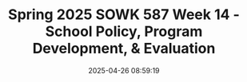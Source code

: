---
layout: single_presentation
name: spring-2025-sowk-587-week-14-school-policy-program-development-evaluation.md
title: "Spring 2025 SOWK 587 Week 14 - School Policy, Program Development, & Evaluation"
date:  2025-04-26 08:59:19
presentation_id: VkOA88
permalink: /VkOA88/
redirect_from:
  - /presentations/VkOA88/spring-2025-sowk-587-week-14-school-policy-program-development-evaluation
slides: 
  - slide_name: deck-VkOA88-large-0.jpeg
    slide_alt: "Title slide with text announcing 'School Policy, Program Development, & Evaluation,' for 'Spring 2025 SOWK 587 Week 14,' presented by 'Jacob Campbell, Ph.D. LICSW at Heritage University,' set on a gradient background."
  - slide_name: deck-VkOA88-large-1.jpeg
    slide_alt: "The slide features a weekly plan. **In-Class Agenda** lists 'Summer Registration,' 'Student’s view into school policy,' 'Needs assessment process,' 'School intervention assessment and plan,' and 'Course evaluation.' **In-Class Learning Objectives** include identifying student engagement with school policy, describing steps for needs assessment, understanding the final paper, and providing course feedback. The background is black."
  - slide_name: deck-VkOA88-large-2.jpeg
    slide_alt: "Text advertisement: 'Register for Summer 2025.' Lists courses 'SOWK 588 Advanced Social Policy' with Dr. Jacob Campbell and 'SOWK 589 Organizational & Community Leadership' with Dr. Miguel Juarez. Displayed on a dark background with a green circle."
  - slide_name: deck-VkOA88-large-3.jpeg
    slide_alt: "The slide displays a list of school policy topics including alcohol awareness, suicide prevention, and bullying. Adjacent, a prompt encourages discussion on observed practices, gaps, and improvements."
  - slide_name: deck-VkOA88-large-4.jpeg
    slide_alt: "The slide displays text discussing school-related problems and social policy issues. It asks about existing policy analysis, equity and access concerns, and the application of social policy theory."
  - slide_name: deck-VkOA88-large-5.jpeg
    slide_alt: "Text in a stylized gradient reads: 'Needs assessments can be very helpful in eliciting the support of the administration for many of these policies and programs ... to use this information to reinforce your case for the need in your school.' Cited as (Jarolmen & Bautista, 2023 p.259). The background is black."
  - slide_name: deck-VkOA88-large-6.jpeg
    slide_alt: "A flowchart illustrates the steps in school-based planning policy: Planning, Data Collection, Interpretation, Prioritization, Implementation. Below each step, specific actions are listed. Title: 'School-Based Planning Policy Planning: Steps in a Need Assessment.'"
  - slide_name: deck-VkOA88-large-7.jpeg
    slide_alt: "Table listing categories for data assessment in education, including demographics, student achievement, and staff quality. Descriptors specify ethnicity, growth, alignment, involvement, qualifications, and cultural relevance. Titled 'Data Collection' and from the 'Comprehensive Needs Assessment Toolkit.'"
  - slide_name: deck-VkOA88-large-8.jpeg
    slide_alt: "**Object:** Presentation slide**Action:** Displays text detailing a plan**Context:** The slide, titled 'A-01: School Intervention Assessment and Plan,' outlines strategies including student profiles, assessment framing, and cultural competency. It emphasizes planning with evidence-based practices and addressing student needs.**Text:** - *Student Profile and Needs:* Describe the student, challenges, background.- *Assessment Framing:* Define the problem; use analysis.- *Intervention Plan:* Create a strategy plan.- *Resource Identification and Brokering:* Identify resources.- *Cultural Competency and Anti-Racism:* Reflect on biases."
  - slide_name: deck-VkOA88-large-9.jpeg
    slide_alt: "The slide features a rubric for 'School Intervention Assessment and Plan,' detailing competency areas and 'Highly Developed' expectations. Categories include bias reflection, policy dismantling, problem assessment, intervention planning, resource integration, organization, and assignment adherence."
  - slide_name: deck-VkOA88-large-10.jpeg
    slide_alt: "A black-and-white photo of a man labeled 'Sir Winston Churchill' appears on a slide. The text reads: 'To improve is to change, so to be perfect is to have changed often.' Additional notes include course evaluation requests and citation details."
presentation_description_md: >
  Week%2014%20is%20the%20last%20synchronous%20class%20session%20of%20the%20semester,%20and%20class%20will%20take%20place%20on%20Saturday,%2004/26.%20During%20class,%20we%20will%20focus%20on%20policy%20and%20program%20development.%20Through%20the%20forums,%20students%20will%20concentrate%20on%20professional%20development.%20During%20class%20we%20have%20time%20preparing%20for%20the%20end%20of%20the%20semester%20and%20this%20course.%20We%20will%20also%20consider%20school%20policy%20in%20the%20context%20of%20learning%20from%20this%20semester%20and%20the%20process%20for%20school-based%20needs%20assessments.%0A%0AThe%20agenda%20for%20the%20in-person%20class%20session%20is:%0A-%20Summer%20Registration%0A-%20Student's%20view%20into%20school%20policy%0A-%20Needs%20assessment%20process%0A-%20School%20intervention%20assessment%20and%20plan%0A-%20Course%20evaluation%0A%0AThe%20learning%20objectives%20for%20this%20week%20include:%0A%0A-%20Identify%20students'%20understanding%20and%20engagement%20with%20the%20school%20policy%20over%20the%20semester.%0A-%20Describe%20the%20basic%20steps%20needed%20to%20complete%20a%20needs%20assessment.%0A-%20Understand%20the%20content%20of%20the%20final%20paper%0A-%20Provide%20meaningful%20feedback%20on%20this%20course.%0A-%20Use%20professional%20standards%20to%20inform%20professional%20growth%20planning.
downloadable_slides: deck-VkOA88.pdf
slides_count: 11
header:
  teaser: deck-VkOA88-thumb-0.jpeg
presentation_video: 
location: "Heritage University"
tags:
  - Heritage University
  - MSW Program
  - SOWK 587
---